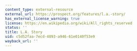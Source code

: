 ```yaml
---
content_type: external-resource
external_url: https://prospect.org/features/l.a.-story/
has_external_license_warning: true
license: https://en.wikipedia.org/wiki/All_rights_reserved
status: ''
title: L.A. Story
uid: c5d52faa-7ecd-4893-a946-61e0140f53e9
wayback_url: ''
---
```


